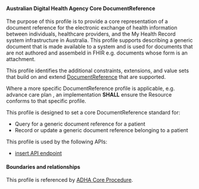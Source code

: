 #### Australian Digital Health Agency Core DocumentReference
The purpose of this profile is to provide a core representation of a document reference for the electronic exchange of health information between individuals, healthcare providers, and the My Health Record system infrastructure in Australia. This profile supports describing a generic document that is made available to a system and is used for documents that are not authored and assembeld in FHIR e.g. documents whose form is an attachment.

This profile identifies the additional constraints, extensions, and value sets that build on and extend [DocumentReference](http://hl7.org/fhir/R4/documentreference.html) that are supported. 

Where a more specific DocumentReference profile is applicable, e.g. advance care plan , an implementation **SHALL** ensure the Resource conforms to that specific profile.

This profile is designed to set a core DocumentReference standard for:
* Query for a generic document reference for a patient
* Record or update a generic document reference belonging to a patient

This profile is used by the following APIs:
* [insert API endpoint](StructureDefinition-TBD-1.html)


#### Boundaries and relationships
This profile is referenced by 
[ADHA Core Procedure](StructureDefinition-dh-procedure-core-1.html).

